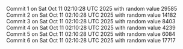 Commit 1 on Sat Oct 11 02:10:28 UTC 2025 with random value 29585
Commit 2 on Sat Oct 11 02:10:28 UTC 2025 with random value 14182
Commit 3 on Sat Oct 11 02:10:28 UTC 2025 with random value 8403
Commit 4 on Sat Oct 11 02:10:28 UTC 2025 with random value 4239
Commit 5 on Sat Oct 11 02:10:28 UTC 2025 with random value 6084
Commit 6 on Sat Oct 11 02:10:28 UTC 2025 with random value 17717
